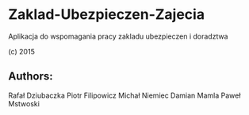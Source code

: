 # Zaklad-Ubezpieczen-Zajecia
Aplikacja do wspomagania pracy zakladu ubezpieczen i doradztwa

(c) 2015

Authors:
--------------------
Rafał Dziubaczka
Piotr Filipowicz
Michał Niemiec
Damian Mamla
Paweł Mstwoski